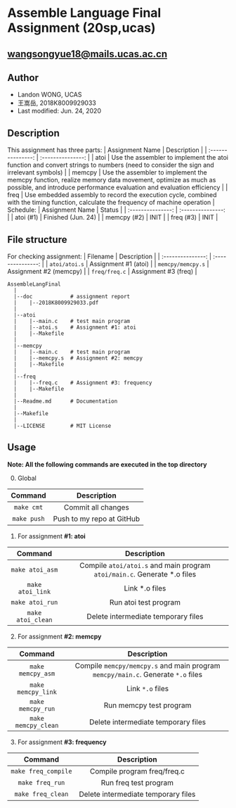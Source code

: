 # Assemble Language Final Assignment (20sp,ucas)
## wangsongyue18@mails.ucas.ac.cn
## Author
* Landon WONG, UCAS
* 王嵩岳, 2018K8009929033
* Last modified: Jun. 24, 2020
## Description
This assignment has three parts:
| Assignment Name | Description |
| :---------------: | :---------------: |
| atoi | Use the assembler to implement the atoi function and convert strings to numbers (need to consider the sign and irrelevant symbols) |
| memcpy | Use the assembler to implement the memcpy function, realize memory data movement, optimize as much as possible, and introduce performance evaluation and evaluation efficiency |
| freq | Use embedded assembly to record the execution cycle, combined with the timing function, calculate the frequency of machine operation |
Schedule:
| Assignment Name | Status |
| :---------------: | :---------------: |
| atoi (#1) | Finished (Jun. 24) |
| memcpy (#2) | INIT |
| freq (#3) | INIT |
## File structure
For checking assignment:
| Filename | Description |
| :---------------: | :---------------: |
| `atoi/atoi.s` | Assignment #1 (atoi) |
| `memcpy/memcpy.s` | Assignment #2 (memcpy) |
| `freq/freq.c` | Assignment #3 (freq) |
```
AssembleLangFinal
  |
  |--doc            # assignment report
  |    |--2018K8009929033.pdf
  |
  |--atoi
  |    |--main.c    # test main program
  |    |--atoi.s    # Assignment #1: atoi
  |    |--Makefile
  |
  |--memcpy
  |    |--main.c    # test main program
  |    |--memcpy.s  # Assignment #2: memcpy
  |    |--Makefile
  | 
  |--freq
  |    |--freq.c    # Assignment #3: frequency
  |    |--Makefile
  |
  |--Readme.md      # Documentation
  |
  |--Makefile
  |
  |--LICENSE        # MIT License
```
## Usage
**Note: All the following commands are executed in the top directory**

0. Global

| Command | Description |
| :---------------: | :---------------: |
| `make cmt` | Commit all changes |
| `make push` | Push to my repo at GitHub |

1. For assignment **#1: atoi**

| Command | Description |
| :---------------: | :---------------: |
| `make atoi_asm` | Compile `atoi/atoi.s` and main program `atoi/main.c`. Generate *.o files |
| `make atoi_link` | Link *.o files |
| `make atoi_run` | Run atoi test program |
| `make atoi_clean` | Delete intermediate temporary files |
2. For assignment **#2: memcpy**

| Command | Description |
| :---------------: | :---------------: |
| `make memcpy_asm` | Compile `memcpy/memcpy.s` and main program `memcpy/main.c`. Generate `*.o` files |
| `make memcpy_link` | Link `*.o` files |
| `make memcpy_run` | Run memcpy test program |
| `make memcpy_clean` | Delete intermediate temporary files |
3. For assignment **#3: frequency**

| Command | Description |
| :---------------: | :---------------: |
| `make freq_compile` | Compile program freq/freq.c |
| `make freq_run` | Run freq test program |
| `make freq_clean` | Delete intermediate temporary files |
